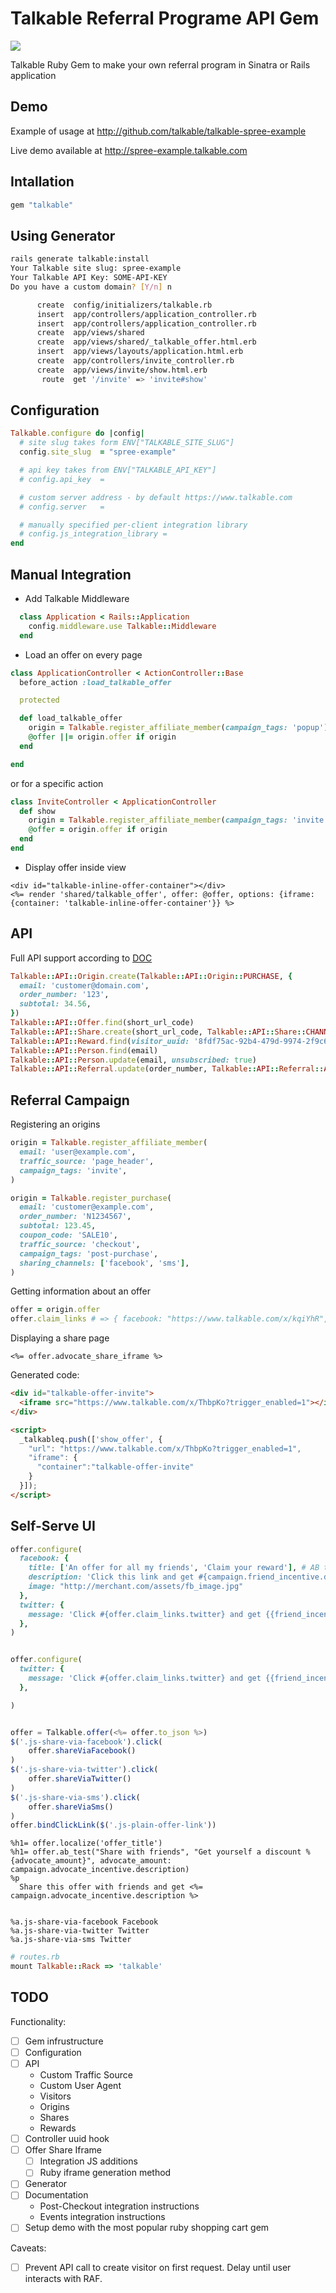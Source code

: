 # Talkable Referral Programe API Gem
[![](https://ci.solanolabs.com:443/Talkable/talkable-ruby/badges/branches/master?badge_token=c2445aee31992aafe3d8fda62fcde2708f6254f6)](https://ci.solanolabs.com:443/Talkable/talkable-ruby/suites/484176)

Talkable Ruby Gem to make your own referral program in Sinatra or Rails application

## Demo

Example of usage at http://github.com/talkable/talkable-spree-example

Live demo available at http://spree-example.talkable.com

## Intallation

``` ruby
gem "talkable"
```

## Using Generator

``` sh
rails generate talkable:install
Your Talkable site slug: spree-example
Your Talkable API Key: SOME-API-KEY
Do you have a custom domain? [Y/n] n

      create  config/initializers/talkable.rb
      insert  app/controllers/application_controller.rb
      insert  app/controllers/application_controller.rb
      create  app/views/shared
      create  app/views/shared/_talkable_offer.html.erb
      insert  app/views/layouts/application.html.erb
      create  app/controllers/invite_controller.rb
      create  app/views/invite/show.html.erb
       route  get '/invite' => 'invite#show'
```

## Configuration

``` ruby
Talkable.configure do |config|
  # site slug takes form ENV["TALKABLE_SITE_SLUG"]
  config.site_slug  = "spree-example"

  # api key takes from ENV["TALKABLE_API_KEY"]
  # config.api_key  =

  # custom server address - by default https://www.talkable.com
  # config.server   =

  # manually specified per-client integration library
  # config.js_integration_library =
end

```

## Manual Integration

- Add Talkable Middleware

``` ruby
  class Application < Rails::Application
    config.middleware.use Talkable::Middleware
  end
```

- Load an offer on every page

```ruby
class ApplicationController < ActionController::Base
  before_action :load_talkable_offer

  protected

  def load_talkable_offer
    origin = Talkable.register_affiliate_member(campaign_tags: 'popup')
    @offer ||= origin.offer if origin
  end

end
```

or for a specific action

```ruby
class InviteController < ApplicationController
  def show
    origin = Talkable.register_affiliate_member(campaign_tags: 'invite')
    @offer = origin.offer if origin
  end
end
```

- Display offer inside view

```erb
<div id="talkable-inline-offer-container"></div>
<%= render 'shared/talkable_offer', offer: @offer, options: {iframe: {container: 'talkable-inline-offer-container'}} %>
```

## API

Full API support according to [DOC](http://docs.talkable.com/api_v2.html)

```ruby
Talkable::API::Origin.create(Talkable::API::Origin::PURCHASE, {
  email: 'customer@domain.com',
  order_number: '123',
  subtotal: 34.56,
})
Talkable::API::Offer.find(short_url_code)
Talkable::API::Share.create(short_url_code, Talkable::API::Share::CHANNEL_SMS)
Talkable::API::Reward.find(visitor_uuid: '8fdf75ac-92b4-479d-9974-2f9c64eb2e09')
Talkable::API::Person.find(email)
Talkable::API::Person.update(email, unsubscribed: true)
Talkable::API::Referral.update(order_number, Talkable::API::Referral::APPROVED)
```

## Referral Campaign

Registering an origins

```ruby
origin = Talkable.register_affiliate_member(
  email: 'user@example.com',
  traffic_source: 'page_header',
  campaign_tags: 'invite',
)

origin = Talkable.register_purchase(
  email: 'customer@example.com',
  order_number: 'N1234567',
  subtotal: 123.45,
  coupon_code: 'SALE10',
  traffic_source: 'checkout',
  campaign_tags: 'post-purchase',
  sharing_channels: ['facebook', 'sms'],
)
```
Getting information about an offer

```ruby
offer = origin.offer
offer.claim_links # => { facebook: "https://www.talkable.com/x/kqiYhR", sms: "https://www.talkable.com/x/PFxhNB" }

```

Displaying a share page

``` erb
<%= offer.advocate_share_iframe %>

```

Generated code:

```html
<div id="talkable-offer-invite">
  <iframe src="https://www.talkable.com/x/ThbpKo?trigger_enabled=1"></iframe>
</div>

<script>
  _talkableq.push(['show_offer', {
    "url": "https://www.talkable.com/x/ThbpKo?trigger_enabled=1",
    "iframe": {
      "container":"talkable-offer-invite"
    }
  }]);
</script>
```

## Self-Serve UI


``` ruby
offer.configure(
  facebook: {
    title: ['An offer for all my friends', 'Claim your reward'], # AB test
    description: 'Click this link and get #{campaign.friend_incentive.description} off on the merchant.com'
    image: "http://merchant.com/assets/fb_image.jpg"
  },
  twitter: {
    message: 'Click #{offer.claim_links.twitter} and get {{friend_incentive.description}} off on the merchant.com'
  },
)


offer.configure(
  twitter: {
    message: 'Click #{offer.claim_links.twitter} and get {{friend_incentive.description}} off on the merchant.com'
  },

)
```




``` js

offer = Talkable.offer(<%= offer.to_json %>)
$('.js-share-via-facebook').click(
    offer.shareViaFacebook()
)
$('.js-share-via-twitter').click(
    offer.shareViaTwitter()
)
$('.js-share-via-sms').click(
    offer.shareViaSms()
)
offer.bindClickLink($('.js-plain-offer-link'))
```


``` haml
%h1= offer.localize('offer_title')
%h1= offer.ab_test("Share with friends", "Get yourself a discount %{advocate_amount}", advocate_amount: campaign.advocate_incentive.description)
%p
  Share this offer with friends and get <%= campaign.advocate_incentive.description %>


%a.js-share-via-facebook Facebook
%a.js-share-via-twitter Twitter
%a.js-share-via-sms Twitter
```


``` ruby
# routes.rb
mount Talkable::Rack => 'talkable'
```


## TODO

Functionality:

* [ ] Gem infrustructure
* [ ] Configuration
* [ ] API
  * Custom Traffic Source
  * Custom User Agent
  * Visitors
  * Origins
  * Shares
  * Rewards
* [ ] Controller uuid hook
* [ ] Offer Share Iframe
  * [ ] Integration JS additions
  * [ ] Ruby iframe generation method
* [ ] Generator
* [ ] Documentation
  * Post-Checkout integration instructions
  * Events integration instructions
* [ ] Setup demo with the most popular ruby shopping cart gem

Caveats:
* [ ] Prevent API call to create visitor on first request. Delay until user interacts with RAF.
